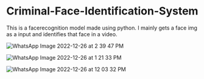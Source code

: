 # Criminal-Face-Identification-System
This is a facerecognition model made using python. I mainly gets a face img as a input and identifies that face in a video.   

![WhatsApp Image 2022-12-26 at 2 39 47 PM](https://user-images.githubusercontent.com/77448860/210195904-cdd56375-b883-4f48-99c5-91a05c15e678.jpeg)



![WhatsApp Image 2022-12-26 at 1 21 33 PM](https://user-images.githubusercontent.com/77448860/210195911-700c0702-66d7-4af8-b85d-a6a6c62d7299.jpeg)



![WhatsApp Image 2022-12-26 at 12 03 32 PM](https://user-images.githubusercontent.com/77448860/210195923-e02573ac-b985-4251-ac9e-002e2c1ed582.jpeg)

